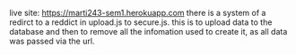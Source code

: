 live site: https://marti243-sem1.herokuapp.com
there is a system of a redirct to a reddict in upload.js to secure.js. this is to upload data to the database and then to remove all the infomation used to create it, as all data was passed via the url.